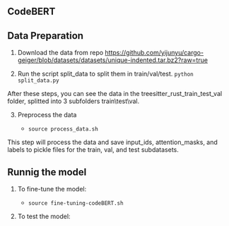 ## CodeBERT



## Data Preparation

1. Download the data from repo https://github.com/yijunyu/cargo-geiger/blob/datasets/datasets/unique-indented.tar.bz2?raw=true

2. Run the script split_data to split them in train/val/test. ```python split_data.py``` 
 

After these steps, you can see the data in the treesitter_rust_train_test_val folder, splitted into 3 subfolders train\test\val. 


3. Preprocess the data

    
    - ```source process_data.sh```

This step will process the data and save input_ids, attention_masks, and labels to pickle files for the train, val, and test subdatasets.

## Runnig the model

1. To fine-tune the model: 
     - ```source fine-tuning-codeBERT.sh```

2. To test the model:

